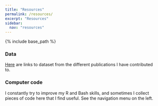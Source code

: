 ```yaml
---
title: "Resources"
permalink: /resources/
excerpt: "Resources"
sidebar:
  nav: "resources"
---
```


{% include base_path %}

### Data
[Here](/resources/datasets) are links to dataset from the different publications I have contributed to.

### Computer code
I constantly try to improve my R and Bash skills, and sometimes I collect pieces of code here that I find useful. See the navigation menu on the left.
